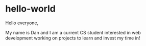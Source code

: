 # hello-world

Hello everyone,

My name is Dan and I am a current CS student interested in web development working on projects to learn and invest my time in!
